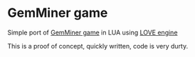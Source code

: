 # GemMiner game

Simple port of [GemMiner game](https://github.com/alexa-infra/gemminer) in LUA using [LOVE engine](https://love2d.org)

This is a proof of concept, quickly written, code is very durty.

